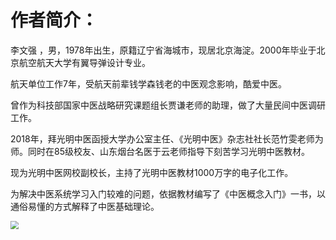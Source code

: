 # 作者简介：

李文强 ，男，1978年出生，原籍辽宁省海城市，现居北京海淀。2000年毕业于北京航空航天大学有翼导弹设计专业。

航天单位工作7年，受航天前辈钱学森钱老的中医观念影响，酷爱中医。

曾作为科技部国家中医战略研究课题组长贾谦老师的助理，做了大量民间中医调研工作。

2018年，拜光明中医函授大学办公室主任、《光明中医》杂志社社长范竹雯老师为师。同时在85级校友、山东烟台名医于云老师指导下刻苦学习光明中医教材。

现为光明中医网校副校长，主持了光明中医教材1000万字的电子化工作。

为解决中医系统学习入门较难的问题，依据教材编写了《中医概念入门》一书，以通俗易懂的方式解释了中医基础理论。 

<img src="./img/rulianxi2.jpg" style="zoom:80%;" />

